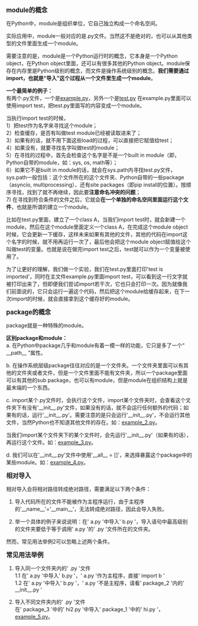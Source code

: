 <big>**module的概念**</big>

在Python中，module是组织单位，它自己独立构成一个命名空间。

实际应用中，module一般对应的是.py文件。当然这不是绝对的，也可以从其他类型的文件里面生成一个module。

需要注意的是，module是一个Python运行时的概念，它本身是一个Python object，在Python object里面，还可以有很多其他的Python object。module保存在内存里是Python级别的概念，而文件是操作系统级别的概念。**我们需要通过import，也就是“导入”这个过程从一个文件里生成一个module**。

**一个最简单的例子：**  
有两个.py文件，一个是[example.py](example.py)，另外一个是[test.py](test.py)
在example.py里面可以使用import test，把test.py里面写的内容变成一个module。

当执行import test的时候，  
1）把test作为名字来寻找这个module；  
2）检查缓存，是否有叫做test module已经被读取进来了；  
3）如果有的话，就不用下面这些load的过程，可以直接把它赋值给test；  
4）如果没有，就要寻找名字叫做test的module；  
5）在寻找的过程中，首先会检查这个名字是不是一个built in module（即，Python自带的module，如：sys, os, math等）；  
6）如果它不是built in module的话，就会在sys.path内寻找test.py文件，sys.path一般包括：这个文件所在的这个文件夹、Python自带的一些package（asyncio, multiprocessing）、还有site packages（即pip install的位置）。按顺序寻找，找到了就不再继续，因此要**注意命名冲突的问题**；  
7) 在寻找到符合条件的文件之后，它就会**在一个单独的命名空间里面运行这个文件**，也就是所谓的建立一个module。

比如在test.py里面，建立了一个class A，当我们import test时，就会新建一个module，然后在这个module里面定义一个class A，在完成这个module object时候，它会更新一下缓存，这样未来如果有其他的文件，其他的代码在import这个名字的时候，就不用再运行一次了，最后他会把这个module object赋值给这个叫做test的变量。也就是说在做完import test之后，test就可以作为一个变量被使用了。

为了让更好的理解，我们做一个实验，我们在test.py里面打印'test is imported'，同时在主文件example.py里面import test，可以看到这一行文字就被打印出来了，但即便我们尝试import若干次，它也只会打印一次。因为就像我们前面说的，它只会运行一遍这个代码，然后把这个module给缓存起来，在下一次import的时候，就会直接拿到这个缓存好的module。

<big>**package的概念**</big>

package就是一种特殊的module。

**区别package和module：**  
a. 在Python中package几乎和module有着一模一样的功能，它只是多了一个“ \_\_path\_\_ ”属性。

b. 在操作系统层级package往往对应的是一个文件夹。一个文件夹里面可以有其他的文件夹或者文件，但是一个文件里面不能有文件夹，所以一个package里面可以有其他的sub package，也可以有module，但是module在组织结构上就是最末端的一个东西。

c. import某个.py文件时，会执行这个文件，import某个文件夹时，会查看这个文件夹下有没有'\_\_init\_\_.py'文件，如果没有的话，就不会运行任何额外的代码；如果有的话，运行'\_\_init\_\_.py'。需要注意的是只会运行'\_\_init\_\_.py'，不会运行其他文件，当然Python也不知道其他文件的存在。如：[example_2.py](example_2.py)。

当我们import某个文件夹下的某个文件时，会先运行'\_\_init\_\_.py'（如果有的话），再运行这个文件。如：[example_3.py](example_3.py)。

d. 我们可以在'\_\_init\_\_.py'文件中使用'\_\_all\_\_ = []'，来选择暴露这个package中的某些module。如：[example_4.py](example_4.py)。

<big>**相对导入**</big>

相对导入会将相对路径转成绝对路径，需要满足以下两个条件：  
1. 导入代码所在的文件不能被作为主程序运行，由于主程序的'\_\_name\_\_'='\_\_main\_\_'，无法转成绝对路径，因此会导入失败。

2. 举一个具体的例子来说说明：在' a.py '中导入' b.py '，导入语句中最高级别的文件夹要低于等于调用' a.py '的' .py '文件所在的文件夹。

然而，常见用法举例2可以忽略上述两个条件。

<big>**常见用法举例**</big>

1. 导入同一个文件夹内的' .py '文件  
1.1 在' a.py '中导入' b.py '，' a.py '作为主程序，直接' import b '  
1.2 在' a.py '中导入' b.py '，' a.py '不是主程序，请看' package_2 '内的' \_\_init\_\_.py '

2. 导入不同文件夹内的' .py '文件  
在' package_3 '中的' hi2.py '中导入' package_1 '中的' hi.py '，[example_5.py](example_5.py)。